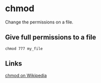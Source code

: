 # chmod

Change the permissions on a file.


## Give full permissions to a file

	chmod 777 my_file


## Links

[chmod on Wikipedia](http://en.wikipedia.org/wiki/Chmod)

